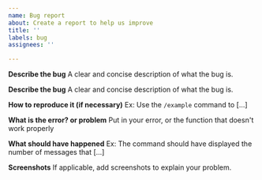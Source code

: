 ```yaml
---
name: Bug report
about: Create a report to help us improve
title: ''
labels: bug
assignees: ''

---
```


**Describe the bug**
A clear and concise description of what the bug is.

**Describe the bug**
A clear and concise description of what the bug is.

**How to reproduce it (if necessary)**
Ex: Use the `/example` command to [...]

**What is the error? or problem**
Put in your error, or the function that doesn't work properly

**What should have happened**
Ex: The command should have displayed the number of messages that [...]

**Screenshots**
If applicable, add screenshots to explain your problem.
